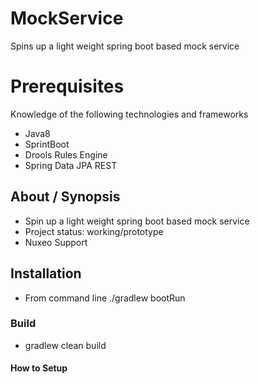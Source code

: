 # MockService
Spins up a light weight spring boot based mock service  

# Prerequisites
Knowledge of the following technologies and frameworks

* Java8
* SprintBoot
* Drools Rules Engine
* Spring Data JPA REST


## About / Synopsis

* Spin up a light weight spring boot based mock service
* Project status: working/prototype
* Nuxeo Support



## Installation

* From command line ./gradlew bootRun



### Build

*  gradlew clean build



#### How to Setup


